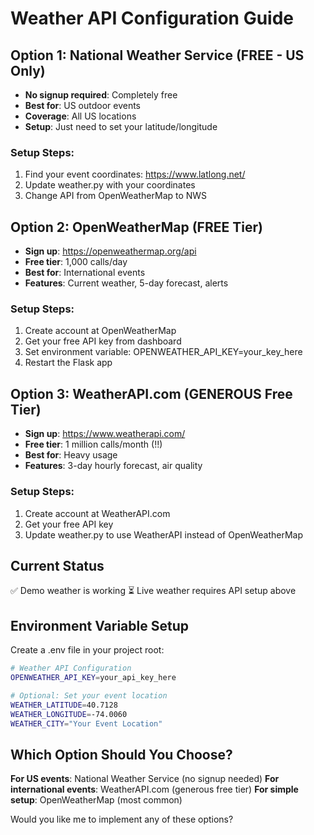 # Weather API Configuration Guide

## Option 1: National Weather Service (FREE - US Only)
- **No signup required**: Completely free
- **Best for**: US outdoor events
- **Coverage**: All US locations
- **Setup**: Just need to set your latitude/longitude

### Setup Steps:
1. Find your event coordinates: https://www.latlong.net/
2. Update weather.py with your coordinates
3. Change API from OpenWeatherMap to NWS

## Option 2: OpenWeatherMap (FREE Tier)
- **Sign up**: https://openweathermap.org/api
- **Free tier**: 1,000 calls/day
- **Best for**: International events
- **Features**: Current weather, 5-day forecast, alerts

### Setup Steps:
1. Create account at OpenWeatherMap
2. Get your free API key from dashboard
3. Set environment variable: OPENWEATHER_API_KEY=your_key_here
4. Restart the Flask app

## Option 3: WeatherAPI.com (GENEROUS Free Tier)
- **Sign up**: https://www.weatherapi.com/
- **Free tier**: 1 million calls/month (!!)
- **Best for**: Heavy usage
- **Features**: 3-day hourly forecast, air quality

### Setup Steps:
1. Create account at WeatherAPI.com
2. Get your free API key
3. Update weather.py to use WeatherAPI instead of OpenWeatherMap

## Current Status
✅ Demo weather is working
⏳ Live weather requires API setup above

## Environment Variable Setup
Create a .env file in your project root:

```bash
# Weather API Configuration
OPENWEATHER_API_KEY=your_api_key_here

# Optional: Set your event location
WEATHER_LATITUDE=40.7128
WEATHER_LONGITUDE=-74.0060
WEATHER_CITY="Your Event Location"
```

## Which Option Should You Choose?

**For US events**: National Weather Service (no signup needed)
**For international events**: WeatherAPI.com (generous free tier)
**For simple setup**: OpenWeatherMap (most common)

Would you like me to implement any of these options?
